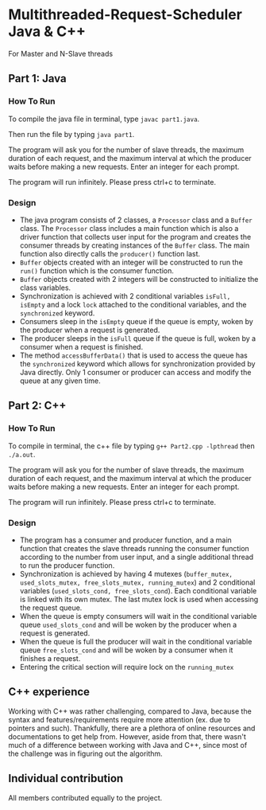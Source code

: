 # Multithreaded-Request-Scheduler Java & C++
For Master and N-Slave threads

## Part 1: Java
### How To Run
To compile the java file in terminal, type `javac part1.java`.

Then run the file by typing `java part1`.

The program will ask you for the number of slave threads, the maximum duration of each request, and the maximum interval at which the producer waits before making a new requests. Enter an integer for each prompt.

The program will run infinitely. Please press ctrl+c to terminate.

### Design
* The java program consists of 2 classes, a `Processor` class and a `Buffer` class. The `Processor` class includes a main function which is also a driver function that collects user input for the program and creates the consumer threads by creating instances of the `Buffer` class. The main function also directly calls the `producer()` function last.  
* `Buffer` objects created with an integer will be constructed to run the `run()` function which is the consumer function. 
* `Buffer` objects created with 2 integers will be constructed to initialize the class variables.
* Synchronization is achieved with 2 conditional variables `isFull, isEmpty` and a lock `lock` attached to the conditional variables, and the `synchronized` keyword. 
* Consumers sleep in the `isEmpty` queue if the queue is empty, woken by the producer when a request is generated.
* The producer sleeps in the `isFull` queue if the queue is full, woken by a consumer when a request is finished.
* The method `accessBufferData()` that is used to access the queue has the `synchronized` keyword which allows for synchronization provided by Java directly. Only 1 consumer or producer can access and modify the queue at any given time. 


## Part 2: C++
### How To Run
To compile in terminal, the c++ file by typing `g++ Part2.cpp -lpthread` then `./a.out`.

The program will ask you for the number of slave threads, the maximum duration of each request, and the maximum interval at which the producer waits before making a new requests. Enter an integer for each prompt.

The program will run infinitely. Please press ctrl+c to terminate.

### Design
* The program has a consumer and producer function, and a main function that creates the slave threads running the consumer function according to the number from user input, and a single additional thread to run the producer function. 
* Synchronization is achieved by having 4 mutexes (`buffer_mutex, used_slots_mutex, free_slots_mutex, running_mutex`) and 2 conditional variables (`used_slots_cond, free_slots_cond`). Each conditional variable is linked with its own mutex. The last mutex lock is used when accessing the request queue. 
* When the queue is empty consumers will wait in the conditional variable queue `used_slots_cond` and will be woken by the producer when a request is generated. 
* When the queue is full the producer will wait in the conditional variable queue `free_slots_cond` and will be woken by a consumer when it finishes a request. 
* Entering the critical section will require lock on the `running_mutex` 



## C++ experience
Working with C++ was rather challenging, compared to Java, because the syntax and features/requirements require more attention (ex. due to pointers and such). Thankfully, there are a plethora of online resources and documentations to get help from. However, aside from that, there wasn't much of a difference between working with Java and C++, since most of the challenge was in figuring out the algorithm.

## Individual contribution
All members contributed equally to the project. 
